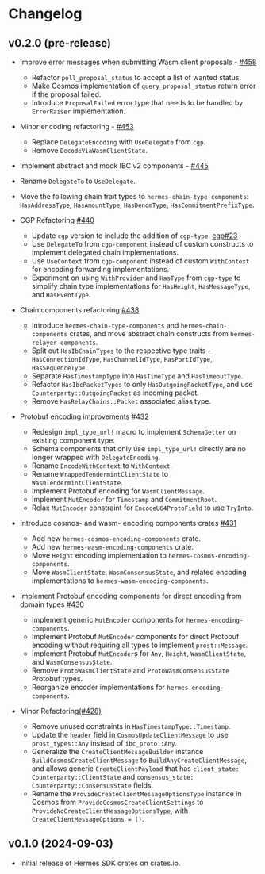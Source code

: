 # Changelog

## v0.2.0 (pre-release)

- Improve error messages when submitting Wasm client proposals - [#458](https://github.com/informalsystems/hermes-sdk/pull/458)
  - Refactor `poll_proposal_status` to accept a list of wanted status.
  - Make Cosmos implementation of `query_proposal_status` return error if the proposal failed.
  - Introduce `ProposalFailed` error type that needs to be handled by `ErrorRaiser` implementation.

- Minor encoding refactoring - [#453](https://github.com/informalsystems/hermes-sdk/pull/453)
  - Replace `DelegateEncoding` with `UseDelegate` from `cgp`.
  - Remove `DecodeViaWasmClientState`.

-  Implement abstract and mock IBC v2 components - [#445](https://github.com/informalsystems/hermes-sdk/pull/445)
  - Rename `DelegateTo` to `UseDelegate`.
  - Move the following chain trait types to `hermes-chain-type-components`: `HasAddressType`, `HasAmountType`,
    `HasDenomType`, `HasCommitmentPrefixType`.

-  CGP Refactoring [#440](https://github.com/informalsystems/hermes-sdk/pull/440)
    - Update `cgp` version to include the addition of `cgp-type`. [cgp#23](https://github.com/contextgeneric/cgp/pull/23)
    - Use `DelegateTo` from `cgp-component` instead of custom constructs to implement delegated chain implementations.
    - Use `UseContext` from `cgp-component` instead of custom `WithContext` for encoding forwarding implementations.
    - Experiment on using `WithProvider` and `HasType` from `cgp-type` to simplify chain type implementations for
      `HasHeight`, `HasMessageType`, and `HasEventType`.

- Chain components refactoring [#438](https://github.com/informalsystems/hermes-sdk/pull/438)
    - Introduce `hermes-chain-type-components` and `hermes-chain-components` crates, and move abstract chain
      constructs from `hermes-relayer-components`.
    - Split out `HasIbChainTypes` to the respective type traits - `HasConnectionIdType`, `HasChannelIdType`,
      `HasPortIdType`, `HasSequenceType`.
    - Separate `HasTimestampType` into `HasTimeType` and `HasTimeoutType`.
    - Refactor `HasIbcPacketTypes` to only `HasOutgoingPacketType`, and use `Counterparty::OutgoingPacket`
      as incoming packet.
    - Remove `HasRelayChains::Packet` associated alias type.

-  Protobuf encoding improvements [#432](https://github.com/informalsystems/hermes-sdk/pull/432)
    - Redesign `impl_type_url!` macro to implement `SchemaGetter` on existing component type.
    - Schema components that only use `impl_type_url!` directly are no longer wrapped with `DelegateEncoding`.
    - Rename `EncodeWithContext` to `WithContext`.
    - Rename `WrappedTendermintClientState` to `WasmTendermintClientState`.
    - Implement Protobuf encoding for `WasmClientMessage`.
    - Implement `MutEncoder` for `Timestamp` and `CommitmentRoot`.
    - Relax `MutEncoder` constraint for `EncodeU64ProtoField` to use `TryInto`.

-  Introduce cosmos- and wasm- encoding components crates [#431](https://github.com/informalsystems/hermes-sdk/pull/431)
    - Add new `hermes-cosmos-encoding-components` crate.
    - Add new `hermes-wasm-encoding-components` crate.
    - Move `Height` encoding implementation to `hermes-cosmos-encoding-components`.
    - Move `WasmClientState`, `WasmConsensusState`, and related encoding implementations to `hermes-wasm-encoding-components`.

- Implement Protobuf encoding components for direct encoding from domain types [#430](https://github.com/informalsystems/hermes-sdk/pull/430)
    - Implement generic `MutEncoder` components for `hermes-encoding-components`.
    - Implement Protobuf `MutEncoder` components for direct Protobuf encoding without requiring all types to implement `prost::Message`.
    - Implement Protobuf `MutEncoder`s for `Any`, `Height`, `WasmClientState`, and `WasmConsensusState`.
    - Remove `ProtoWasmClientState` and `ProtoWasmConsensusState` Protobuf types.
    - Reorganize encoder implementations for `hermes-encoding-components`.

- Minor Refactoring[(#428)](https://github.com/informalsystems/hermes-sdk/pull/428)
    - Remove unused constraints in `HasTimestampType::Timestamp`.
    - Update the `header` field in `CosmosUpdateClientMessage` to use `prost_types::Any` instead of `ibc_proto::Any`.
    - Generalize the `CreateClientMessageBuilder` instance `BuildCosmosCreateClientMessage` to
      `BuildAnyCreateClientMessage`, and allows generic `CreateClientPayload` that has `client_state: Counterparty::ClientState`
      and `consensus_state: Counterparty::ConsensusState` fields.
    - Rename the `ProvideCreateClientMessageOptionsType` instance in Cosmos from `ProvideCosmosCreateClientSettings`
      to `ProvideNoCreateClientMessageOptionsType`, with `CreateClientMessageOptions = ()`.

## v0.1.0 (2024-09-03)

- Initial release of Hermes SDK crates on crates.io.